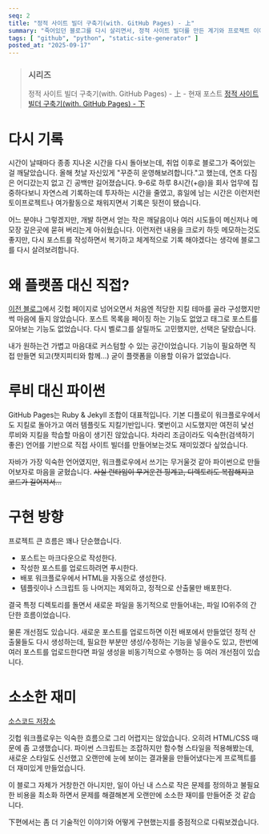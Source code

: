 ```yaml
---
seq: 2
title: "정적 사이트 빌더 구축기(with. GitHub Pages) - 上"
summary: "죽어있던 블로그를 다시 살리면서, 정적 사이트 빌더를 만든 계기와 프로젝트 이야기를 공유합니다."
tags: [ "github", "python", "static-site-generator" ]
posted_at: "2025-09-17"
---
```


> ### 시리즈
> 정적 사이트 빌더 구축기(with. GitHub Pages) - 上 - 현재 포스트
> [정적 사이트 빌더 구축기(with. GitHub Pages) - 下]()

# 다시 기록

시간이 날때마다 종종 지나온 시간을 다시 돌아보는데, 취업 이후로 블로그가 죽어있는걸 깨달았습니다. 올해 첫날 자신있게 "꾸준히 운영해보려합니다."고 했는데, 연초 다짐은 어디갔는지 없고 긴 공백만 길어졌습니다. 9-6로 하루 8시간(+@)을 회사 업무에 집중하다보니 자연스레 기록하는데 투자하는 시간을 줄였고, 휴일에 남는 시간은 이런저런 토이프로젝트나 여가활동으로 채워지면서 기록은 뒷전이 됐습니다.

어느 분야나 그렇겠지만, 개발 하면서 얻는 작은 깨달음이나 여러 시도들이 메신저나 메모장 깊은곳에 묻혀 버리는게 아쉬웠습니다. 이런저런 내용을 크로키 하듯 메모하는것도 좋지만, 다시 포스트를 작성하면서 복기하고 체계적으로 기록 해야겠다는 생각에 블로그를 다시 살려보려합니다.

# 왜 플랫폼 대신 직접?

[이전 블로그](https://velog.io/@jthugg)에서 깃헙 페이지로 넘어오면서 처음엔 적당한 지킬 테마를 골라 구성했지만 썩 마음에 들지 않았습니다. 포스트 목록을 페이징 하는 기능도 없었고 태그로 포스트를 모아보는 기능도 없었습니다. 다시 벨로그를 살릴까도 고민했지만, 선택은 달랐습니다.

내가 원하는건 가볍고 마음대로 커스텀할 수 있는 공간이었습니다. 기능이 필요하면 직접 만들면 되고(챗지피티와 함께...) 굳이 플랫폼을 이용할 이유가 없었습니다.

# 루비 대신 파이썬

GitHub Pages는 Ruby & Jekyll 조합이 대표적입니다. 기본 디플로이 워크플로우에서도 지킬로 돌아가고 여러 템플릿도 지킬기반입니다. 몇번이고 시도했지만 여전히 낯선 루비와 지킬을 학습할 마음이 생기진 않았습니다. 차라리 조금이라도 익숙한(검색하기 좋은) 언어를 기반으로 직접 사이트 빌더를 만들어보는것도 재미있겠다 싶었습니다.

자바가 가장 익숙한 언어였지만, 워크플로우에서 쓰기는 무거울것 같아 파이썬으로 만들어보자로 마음을 굳혔습니다. ~~사실 런타임이 무거운건 핑계고, 디렉토리도 복잡해지고 코드가 길어져서...~~

# 구현 방향

프로젝트 큰 흐름은 꽤나 단순했습니다.

* 포스트는 마크다운으로 작성한다.
* 작성한 포스트를 업로드하려면 푸시한다.
* 배포 워크플로우에서 HTML을 자동으로 생성한다.
* 템플릿이나 스크립트 등 나머지는 제외하고, 정적으로 산출물만 배포한다.

결국 특정 디렉토리를 돌면서 새로운 파일을 동기적으로 만들어내는, 파일 IO위주의 간단한 흐름이었습니다.

물론 개선점도 있습니다. 새로운 포스트를 업로드하면 이전 배포에서 만들었던 정적 산출물들도 다시 생성하는데, 필요한 부분만 생성/수정하는 기능을 넣을수도 있고, 한번에 여러 포스트를 업로드한다면 파일 생성을 비동기적으로 수행하는 등 여러 개선점이 있습니다.

# 소소한 재미

[소스코드 저장소](https://github.com/devneopark/devneopark.github.io)

깃헙 워크플로우는 익숙한 흐름으로 그리 어렵지는 않았습니다. 오히려 HTML/CSS 때문에 좀 고생했습니다. 파이썬 스크립트는 조잡하지만 함수형 스타일을 적용해봤는데, 새로운 스타일도 신선했고 오랜만에 눈에 보이는 결과물을 만들어냈다는게 프로젝트를 더 재미있게 만들었습니다.

이 블로그 자체가 거창한건 아니지만, 일이 아닌 내 스스로 작은 문제를 정의하고 불필요한 비용을 최소화 하면서 문제를 해결해본게 오랜만에 소소한 재미를 만들어준 것 같습니다.

下편에서는 좀 더 기술적인 이야기와 어떻게 구현했는지를 중점적으로 다뤄보겠습니다.